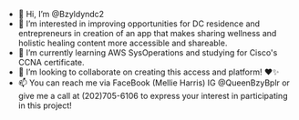 - 👋 Hi, I’m @Bzyldyndc2
- 👀 I’m interested in improving opportunities for DC residence and entrepreneurs in creation of an app that makes sharing wellness and holistic healing content more accessible and shareable. 
- 🌱 I’m currently learning AWS SysOperations and studying for Cisco's CCNA certificate.
- 💞️ I’m looking to collaborate on creating this access and platform! ❤️✨
- 📫 You can reach me via FaceBook (Mellie Harris) IG @QueenBzyBplr or give me a call at (202)705-6106 to express your interest in participating in this project!

<!---
Bzyldyndc2/Bzyldyndc2 is a ✨ special ✨ repository because its `README.md` (this file) appears on your GitHub profile.
You can click the Preview link to take a look at your changes.
--->
